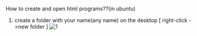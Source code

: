 How to create and open html programs??(in ubuntu)

1. create a folder with your name(any name) on the desktop
   [ right-click ->new folder ]
   ![1](https://user-images.githubusercontent.com/101159818/227761929-2971b3af-6e0d-4746-96a1-6a9f8c30c08d.png)


